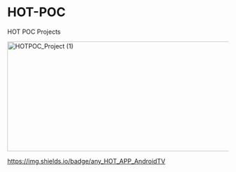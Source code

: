# HOT-POC
HOT POC Projects

<img width="900" height="250" alt="HOTPOC_Project (1)" src="https://github.com/user-attachments/assets/6ad4ce4d-5d93-4b85-9701-381d07f20655" />

https://img.shields.io/badge/any_HOT_APP_AndroidTV
